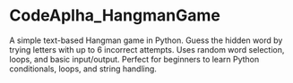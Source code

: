 # CodeAplha_HangmanGame
A simple text-based Hangman game in Python. Guess the hidden word by trying letters with up to 6 incorrect attempts. Uses random word selection, loops, and basic input/output. Perfect for beginners to learn Python conditionals, loops, and string handling.
